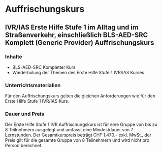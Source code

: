 # Auffrischungskurs

## IVR/IAS Erste Hilfe Stufe 1 im Alltag und im Straßenverkehr, einschließlich BLS-AED-SRC Komplett (Generic Provider) Auffrischungskurs

### Inhalte

- BLS-AED-SRC Kompletter Kurs
- Wiederholung der Themen des Erste Hilfe Stufe 1 IVR/IAS Kurses

### **Unterrichtsmaterialien**

Für den Auffrischungskurs gelten die gleichen Anforderungen wie für den Erste Hilfe Stufe 1 IVR/IAS Kurs.

### **Dauer und Preis**

Der Erste Hilfe Stufe 1 IVR Auffrischungskurs ist für eine Gruppe von bis zu 8 Teilnehmern ausgelegt und umfasst eine Mindestdauer von 7 Lernstunden. Der Gesamtkurspreis beträgt CHF 1.470.- exkl. MwSt., der Preis gilt für die gesamte Gruppe von 8 Teilnehmern und wird nicht pro Person berechnet.

